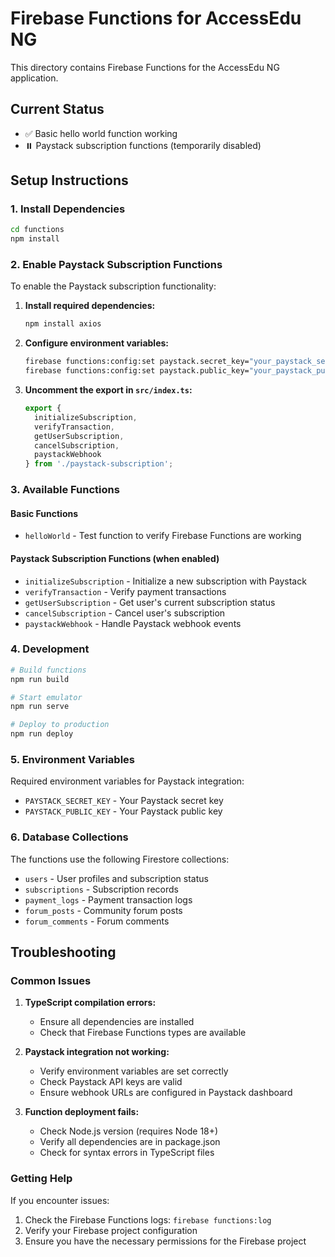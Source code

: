 # Firebase Functions for AccessEdu NG

This directory contains Firebase Functions for the AccessEdu NG application.

## Current Status

- ✅ Basic hello world function working
- ⏸️ Paystack subscription functions (temporarily disabled)

## Setup Instructions

### 1. Install Dependencies

```bash
cd functions
npm install
```

### 2. Enable Paystack Subscription Functions

To enable the Paystack subscription functionality:

1. **Install required dependencies:**
   ```bash
   npm install axios
   ```

2. **Configure environment variables:**
   ```bash
   firebase functions:config:set paystack.secret_key="your_paystack_secret_key"
   firebase functions:config:set paystack.public_key="your_paystack_public_key"
   ```

3. **Uncomment the export in `src/index.ts`:**
   ```typescript
   export {
     initializeSubscription,
     verifyTransaction,
     getUserSubscription,
     cancelSubscription,
     paystackWebhook
   } from './paystack-subscription';
   ```

### 3. Available Functions

#### Basic Functions
- `helloWorld` - Test function to verify Firebase Functions are working

#### Paystack Subscription Functions (when enabled)
- `initializeSubscription` - Initialize a new subscription with Paystack
- `verifyTransaction` - Verify payment transactions
- `getUserSubscription` - Get user's current subscription status
- `cancelSubscription` - Cancel user's subscription
- `paystackWebhook` - Handle Paystack webhook events

### 4. Development

```bash
# Build functions
npm run build

# Start emulator
npm run serve

# Deploy to production
npm run deploy
```

### 5. Environment Variables

Required environment variables for Paystack integration:

- `PAYSTACK_SECRET_KEY` - Your Paystack secret key
- `PAYSTACK_PUBLIC_KEY` - Your Paystack public key

### 6. Database Collections

The functions use the following Firestore collections:

- `users` - User profiles and subscription status
- `subscriptions` - Subscription records
- `payment_logs` - Payment transaction logs
- `forum_posts` - Community forum posts
- `forum_comments` - Forum comments

## Troubleshooting

### Common Issues

1. **TypeScript compilation errors:**
   - Ensure all dependencies are installed
   - Check that Firebase Functions types are available

2. **Paystack integration not working:**
   - Verify environment variables are set correctly
   - Check Paystack API keys are valid
   - Ensure webhook URLs are configured in Paystack dashboard

3. **Function deployment fails:**
   - Check Node.js version (requires Node 18+)
   - Verify all dependencies are in package.json
   - Check for syntax errors in TypeScript files

### Getting Help

If you encounter issues:

1. Check the Firebase Functions logs: `firebase functions:log`
2. Verify your Firebase project configuration
3. Ensure you have the necessary permissions for the Firebase project
